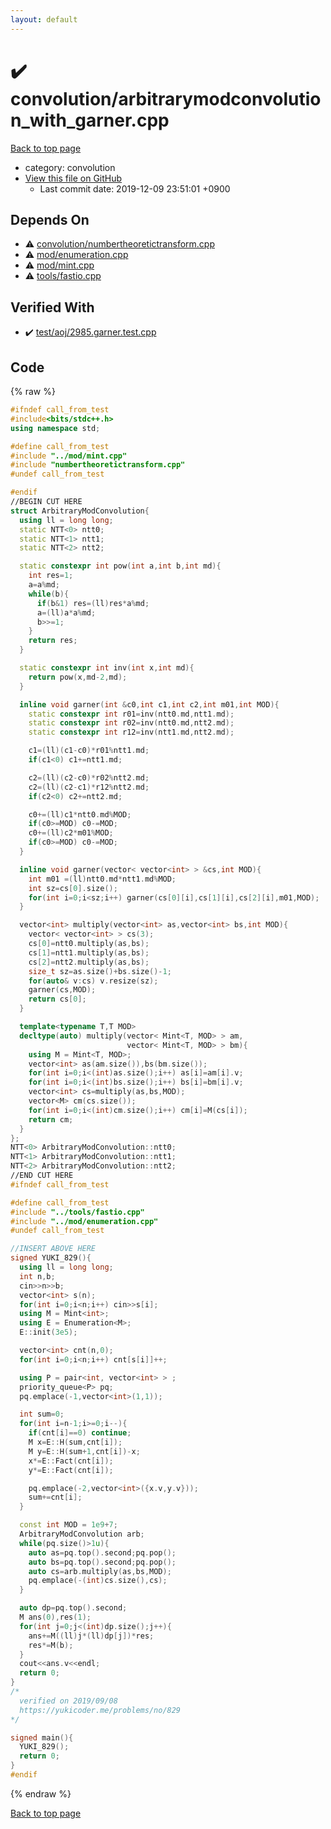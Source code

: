 ```yaml
---
layout: default
---
```


<!-- mathjax config similar to math.stackexchange -->
<script type="text/javascript" async
  src="https://cdnjs.cloudflare.com/ajax/libs/mathjax/2.7.5/MathJax.js?config=TeX-MML-AM_CHTML">
</script>
<script type="text/x-mathjax-config">
  MathJax.Hub.Config({
    TeX: { equationNumbers: { autoNumber: "AMS" }},
    tex2jax: {
      inlineMath: [ ['$','$'] ],
      processEscapes: true
    },
    "HTML-CSS": { matchFontHeight: false },
    displayAlign: "left",
    displayIndent: "2em"
  });
</script>

<script type="text/javascript" src="https://cdnjs.cloudflare.com/ajax/libs/jquery/3.4.1/jquery.min.js"></script>
<script src="https://cdn.jsdelivr.net/npm/jquery-balloon-js@1.1.2/jquery.balloon.min.js" integrity="sha256-ZEYs9VrgAeNuPvs15E39OsyOJaIkXEEt10fzxJ20+2I=" crossorigin="anonymous"></script>
<script type="text/javascript" src="../../assets/js/copy-button.js"></script>
<link rel="stylesheet" href="../../assets/css/copy-button.css" />


# :heavy_check_mark: convolution/arbitrarymodconvolution_with_garner.cpp
<a href="../../index.html">Back to top page</a>

* category: convolution
* <a href="{{ site.github.repository_url }}/blob/master/convolution/arbitrarymodconvolution_with_garner.cpp">View this file on GitHub</a>
    - Last commit date: 2019-12-09 23:51:01 +0900




## Depends On
* :warning: <a href="numbertheoretictransform.cpp.html">convolution/numbertheoretictransform.cpp</a>
* :warning: <a href="../mod/enumeration.cpp.html">mod/enumeration.cpp</a>
* :warning: <a href="../mod/mint.cpp.html">mod/mint.cpp</a>
* :warning: <a href="../tools/fastio.cpp.html">tools/fastio.cpp</a>


## Verified With
* :heavy_check_mark: <a href="../../verify/test/aoj/2985.garner.test.cpp.html">test/aoj/2985.garner.test.cpp</a>


## Code
{% raw %}
```cpp
#ifndef call_from_test
#include<bits/stdc++.h>
using namespace std;

#define call_from_test
#include "../mod/mint.cpp"
#include "numbertheoretictransform.cpp"
#undef call_from_test

#endif
//BEGIN CUT HERE
struct ArbitraryModConvolution{
  using ll = long long;
  static NTT<0> ntt0;
  static NTT<1> ntt1;
  static NTT<2> ntt2;

  static constexpr int pow(int a,int b,int md){
    int res=1;
    a=a%md;
    while(b){
      if(b&1) res=(ll)res*a%md;
      a=(ll)a*a%md;
      b>>=1;
    }
    return res;
  }

  static constexpr int inv(int x,int md){
    return pow(x,md-2,md);
  }

  inline void garner(int &c0,int c1,int c2,int m01,int MOD){
    static constexpr int r01=inv(ntt0.md,ntt1.md);
    static constexpr int r02=inv(ntt0.md,ntt2.md);
    static constexpr int r12=inv(ntt1.md,ntt2.md);

    c1=(ll)(c1-c0)*r01%ntt1.md;
    if(c1<0) c1+=ntt1.md;

    c2=(ll)(c2-c0)*r02%ntt2.md;
    c2=(ll)(c2-c1)*r12%ntt2.md;
    if(c2<0) c2+=ntt2.md;

    c0+=(ll)c1*ntt0.md%MOD;
    if(c0>=MOD) c0-=MOD;
    c0+=(ll)c2*m01%MOD;
    if(c0>=MOD) c0-=MOD;
  }

  inline void garner(vector< vector<int> > &cs,int MOD){
    int m01 =(ll)ntt0.md*ntt1.md%MOD;
    int sz=cs[0].size();
    for(int i=0;i<sz;i++) garner(cs[0][i],cs[1][i],cs[2][i],m01,MOD);
  }

  vector<int> multiply(vector<int> as,vector<int> bs,int MOD){
    vector< vector<int> > cs(3);
    cs[0]=ntt0.multiply(as,bs);
    cs[1]=ntt1.multiply(as,bs);
    cs[2]=ntt2.multiply(as,bs);
    size_t sz=as.size()+bs.size()-1;
    for(auto& v:cs) v.resize(sz);
    garner(cs,MOD);
    return cs[0];
  }

  template<typename T,T MOD>
  decltype(auto) multiply(vector< Mint<T, MOD> > am,
                          vector< Mint<T, MOD> > bm){
    using M = Mint<T, MOD>;
    vector<int> as(am.size()),bs(bm.size());
    for(int i=0;i<(int)as.size();i++) as[i]=am[i].v;
    for(int i=0;i<(int)bs.size();i++) bs[i]=bm[i].v;
    vector<int> cs=multiply(as,bs,MOD);
    vector<M> cm(cs.size());
    for(int i=0;i<(int)cm.size();i++) cm[i]=M(cs[i]);
    return cm;
  }
};
NTT<0> ArbitraryModConvolution::ntt0;
NTT<1> ArbitraryModConvolution::ntt1;
NTT<2> ArbitraryModConvolution::ntt2;
//END CUT HERE
#ifndef call_from_test

#define call_from_test
#include "../tools/fastio.cpp"
#include "../mod/enumeration.cpp"
#undef call_from_test

//INSERT ABOVE HERE
signed YUKI_829(){
  using ll = long long;
  int n,b;
  cin>>n>>b;
  vector<int> s(n);
  for(int i=0;i<n;i++) cin>>s[i];
  using M = Mint<int>;
  using E = Enumeration<M>;
  E::init(3e5);

  vector<int> cnt(n,0);
  for(int i=0;i<n;i++) cnt[s[i]]++;

  using P = pair<int, vector<int> > ;
  priority_queue<P> pq;
  pq.emplace(-1,vector<int>(1,1));

  int sum=0;
  for(int i=n-1;i>=0;i--){
    if(cnt[i]==0) continue;
    M x=E::H(sum,cnt[i]);
    M y=E::H(sum+1,cnt[i])-x;
    x*=E::Fact(cnt[i]);
    y*=E::Fact(cnt[i]);

    pq.emplace(-2,vector<int>({x.v,y.v}));
    sum+=cnt[i];
  }

  const int MOD = 1e9+7;
  ArbitraryModConvolution arb;
  while(pq.size()>1u){
    auto as=pq.top().second;pq.pop();
    auto bs=pq.top().second;pq.pop();
    auto cs=arb.multiply(as,bs,MOD);
    pq.emplace(-(int)cs.size(),cs);
  }

  auto dp=pq.top().second;
  M ans(0),res(1);
  for(int j=0;j<(int)dp.size();j++){
    ans+=M((ll)j*(ll)dp[j])*res;
    res*=M(b);
  }
  cout<<ans.v<<endl;
  return 0;
}
/*
  verified on 2019/09/08
  https://yukicoder.me/problems/no/829
*/

signed main(){
  YUKI_829();
  return 0;
}
#endif

```
{% endraw %}

<a href="../../index.html">Back to top page</a>

